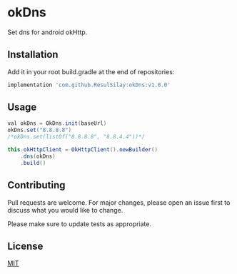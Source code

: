 # okDns

Set dns for android okHttp.

## Installation

Add it in your root build.gradle at the end of repositories:

```bash
implementation 'com.github.ResulSilay:okDns:v1.0.0'
```

## Usage

```java
val okDns = OkDns.init(baseUrl)
okDns.set("8.8.8.8")
/*okDns.set(listOf("8.8.8.8", "8.8.4.4"))*/

this.okHttpClient = OkHttpClient().newBuilder()
    .dns(okDns)
    .build()
```

## Contributing
Pull requests are welcome. For major changes, please open an issue first to discuss what you would like to change.

Please make sure to update tests as appropriate.

## License
[MIT](https://choosealicense.com/licenses/mit/)
